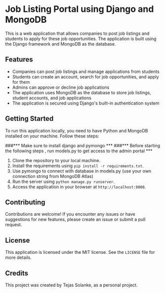# Job Listing Portal using Django and MongoDB

This is a web application that allows companies to post job listings and students to apply for these job opportunities. The application is built using the Django framework and MongoDB as the database.

## Features

- Companies can post job listings and manage applications from students
- Students can create an account, search for job opportunities, and apply for them
- Admins can approve or decline job applications
- The application uses MongoDB as the database to store job listings, student accounts, and job applications
- The application is secured using Django's built-in authentication system

## Getting Started

To run this application locally, you need to have Python and MongoDB installed on your machine. Follow these steps:

###*** Make sure to install django and pymongo ***
###*** Before starting the following steps , run models.py to get access to the admin portal ***

1. Clone the repository to your local machine.
2. Install the requirements using `pip install -r requirements.txt`.
3. Use pymongo to connect with database in models.py (use your own connection string from MongoDB Atlas)
4. Run the server using `python manage.py runserver`.
5. Access the application in your browser at `http://localhost:8000`.

## Contributing

Contributions are welcome! If you encounter any issues or have suggestions for new features, please create an issue or submit a pull request.

## License

This application is licensed under the MIT license. See the `LICENSE` file for more details.

## Credits

This project was created by Tejas Solanke, as a personal project.
